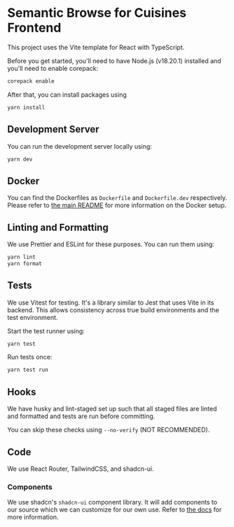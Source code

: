 # Semantic Browse for Cuisines Frontend

This project uses the Vite template for React with TypeScript.

Before you get started, you'll need to have Node.js (v18.20.1) installed and you'll need to enable corepack:

```bash
corepack enable
```

After that, you can install packages using

```bash
yarn install
```

## Development Server

You can run the development server locally using:

```bash
yarn dev
```

## Docker

You can find the Dockerfiles as `Dockerfile` and `Dockerfile.dev` respectively. Please refer to [the main README](../README.md) for more information on the Docker setup.

## Linting and Formatting

We use Prettier and ESLint for these purposes. You can run them using:

```bash
yarn lint
yarn format
```

## Tests

We use Vitest for testing. It's a library similar to Jest that uses Vite in its backend. This allows consistency across true build environments and the test environment.

Start the test runner using:

```bash
yarn test
```

Run tests once:

```bash
yarn test run
```

## Hooks

We have husky and lint-staged set up such that all staged files are linted and formatted and tests are run before committing.

You can skip these checks using `--no-verify` (NOT RECOMMENDED).

## Code

We use React Router, TailwindCSS, and shadcn-ui.

### Components

We use shadcn's `shadcn-ui` component library. It will add components to our source which we can customize for our own use. Refer to [the docs](https://ui.shadcn.com/docs) for more information.
